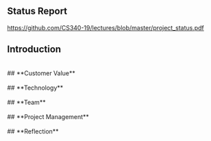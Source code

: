 ## **Status Report** <br />
https://github.com/CS340-19/lectures/blob/master/project_status.pdf <br />
## **Introduction** <br />
<br />
## **Customer Value** <br />
<br />
## **Technology** <br />
<br />
## **Team** <br />
<br />
## **Project Management** <br />
<br />
## **Reflection** <br />
<br />
